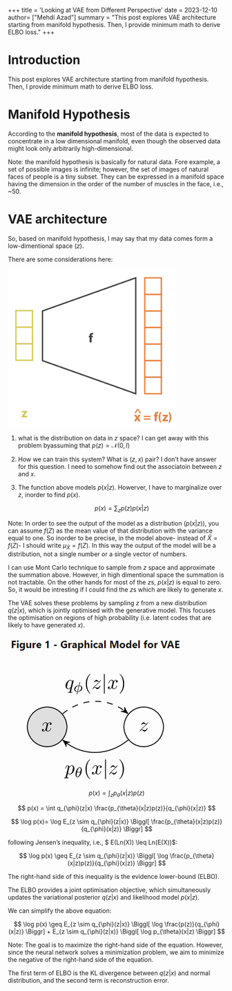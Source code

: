 +++
title = 'Looking at VAE from Different Perspective'
date = 2023-12-10
author= ["Mehdi Azad"]
summary = "This post explores VAE architecture starting from manifold hypothesis. Then, I provide minimum math to derive ELBO loss."
+++

# Introduction

This post explores VAE architecture starting from manifold hypothesis. Then, I provide minimum math to derive ELBO loss.

# Manifold Hypothesis

According to the **manifold hypothesis**, most of the data is expected to concentrate in a low dimensional manifold, even though the observed data might look only arbitrarily high-dimensional.

Note:  the manifold hypothesis is basically for natural data. Fore example, a set of possible images is infinite; however, the set of images of natural faces of people is a tiny subset. They can be expressed in a manifold space having the dimension in the order of the number of muscles in the face, i.e., ~50.

# VAE architecture

So, based on manifold hypothesis, I may say that my data comes form a low-dimentional space ($z$). 

There are some considerations here: 

![decoder](./decoder.png)

 

1. what is the distribution on data in $z$ space? I can get away with this problem byassuming that $p(z)=\mathcal{N}(0, I)$
2. How we can train this system? What is $(z,x)$ pair? I don’t have answer for this question. I need to somehow find out the associatoin between $z$ and $x$. 
3. The function above models $p(x|z)$. Howerver, I have to marginalize over $z$, inorder to find $p(x)$.
    
    $$
    p(x)= \sum_{z} p(z)p(x|z)
    $$
    
Note: In order to see the output of the model as a distribution ($p(x|z)$), you can assume $f(Z)$ as the mean value of that distribution with the variance equal to one. So inorder to be precise, in the model above- instead of $\hat{X} = f(Z)$- I should write $\mu_{\hat{X}} = f(Z)$. In this way the output of the model will be a distribution, not a single number or a single vector of numbers.  
    
I can use Mont Carlo technique to sample from $z$ space and approximate the summation above. However, in high dimentional space the summation is not tractable. On the other hands for most of the $z$s, $p(x|z)$ is equal to zero. So, it would be intresting if I could find the $z$s which are likely to generate $x.$ 
    
The VAE solves these problems by sampling $z$ from a new distribution $q(z|x)$, which is jointly optimised with the generative model. This focuses the optimisation on regions of high probability (i.e. latent codes that are likely to have generated $x$).
    
![VAE](./VAE.png)
    
$$
p(x) = \int_{z}p_{\theta}(x|z)p(z)
$$
    
$$
p(x) = \int q_{\phi}(z|x) \frac{p_{\theta}(x|z)p(z)}{q_{\phi}(x|z)}
$$
    
$$
\log p(x)= \log E_{z \sim q_{\phi}(z|x)} \Biggl[ \frac{p_{\theta}(x|z)p(z)}{q_{\phi}(x|z)} \Biggr]
$$
    
following Jensen’s inequality, i.e., $ E(Ln(X)) \leq Ln(E(X))$:
    
$$
\log p(x) \geq E_{z \sim q_{\phi}(z|x)} \Biggl[ \log \frac{p_{\theta}(x|z)p(z)}{q_{\phi}(x|z)} \Biggr]
$$
    
The right-hand side of this inequality is the evidence lower-bound (ELBO). 
    
The ELBO provides a joint optimisation objective, which simultaneously updates the variational posterior $q(z|x)$ and likelihood model $p(x|z)$. 
    
We can simplify the above equation: 
    
$$
\log p(x) \geq E_{z \sim q_{\phi}(z|x)} \Biggl[ \log \frac{p(z)}{q_{\phi}(x|z)} \Biggr] + E_{z \sim q_{\phi}(z|x)} \Biggl[ \log p_{\theta}(x|z) \Biggr]
$$
    
Note: The goal is to maximize the right-hand side of the equation. However, since the neural network solves a minimization problem, we aim to minimize the negative of the right-hand side of the equation.

The first term of ELBO is the KL divergence between $q(z|x)$ and normal distribution, and the second term is reconstruction error.